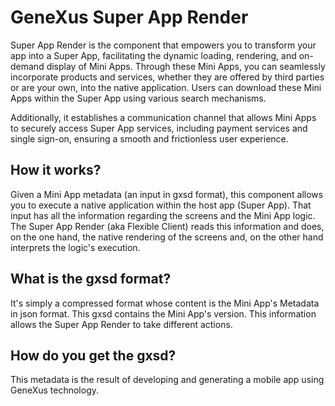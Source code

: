 # GeneXus Super App Render

Super App Render is the component that empowers you to transform your app into a Super App, facilitating the dynamic loading, rendering, and on-demand display of Mini Apps. Through these Mini Apps, you can seamlessly incorporate products and services, whether they are offered by third parties or are your own, into the native application. Users can download these Mini Apps within the Super App using various search mechanisms.

Additionally, it establishes a communication channel that allows Mini Apps to securely access Super App services, including payment services and single sign-on, ensuring a smooth and frictionless user experience.

## How it works?

Given a Mini App metadata (an input in gxsd format), this component allows you to execute a native application within the host app (Super App).
That input has all the information regarding the screens and the Mini App logic. The Super App Render (aka Flexible Client) reads this information and does, on the one hand, the native rendering of the screens and, on the other hand interprets the logic's execution. 

## What is the gxsd format?

It's simply a compressed format whose content is the Mini App's Metadata in json format. This gxsd contains the Mini App's version. This information allows the Super App Render to take different actions. 

## How do you get the gxsd?

This metadata is the result of developing and generating a mobile app using GeneXus technology.